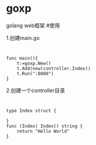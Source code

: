 # goxp
golang web框架
#使用

1.创建main.go
#
```
func main(){
	t:=goxp.New()
	t.Add(new(controller.Index))
	t.Run(":8080")
}
```

2.创建一个controller目录
#
```
type Index struct {
	
}
func (Index) Index() string {
	return "Hello World"
}
```
